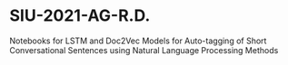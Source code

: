 # SIU-2021-AG-R.D.
Notebooks for LSTM and Doc2Vec Models for Auto-tagging of Short Conversational Sentences using Natural Language Processing Methods 
